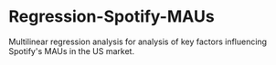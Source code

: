 # Regression-Spotify-MAUs
Multilinear regression analysis for analysis of key factors influencing Spotify's MAUs in the US market.
